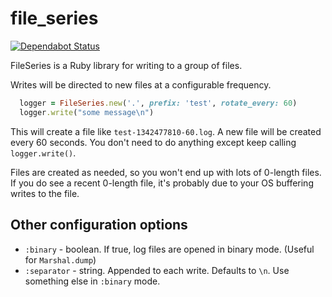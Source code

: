 # file_series
[![Dependabot Status](https://api.dependabot.com/badges/status?host=github&repo=tedconf/file_series&identifier=5099557)](https://dependabot.com)

FileSeries is a Ruby library for writing to a group of files.

Writes will be directed to new files at a configurable frequency.

```ruby
  logger = FileSeries.new('.', prefix: 'test', rotate_every: 60)
  logger.write("some message\n")
```

This will create a file like `test-1342477810-60.log`. A new file will be
created every 60 seconds. You don't need to do anything except keep calling
`logger.write()`.

Files are created as needed, so you won't end up with lots of 0-length files.
If you do see a recent 0-length file, it's probably due to your OS buffering
writes to the file.

## Other configuration options

  - `:binary` - boolean. If true, log files are opened in binary mode. (Useful for `Marshal.dump`)
  - `:separator` - string. Appended to each write. Defaults to `\n`. Use something else in `:binary` mode.
